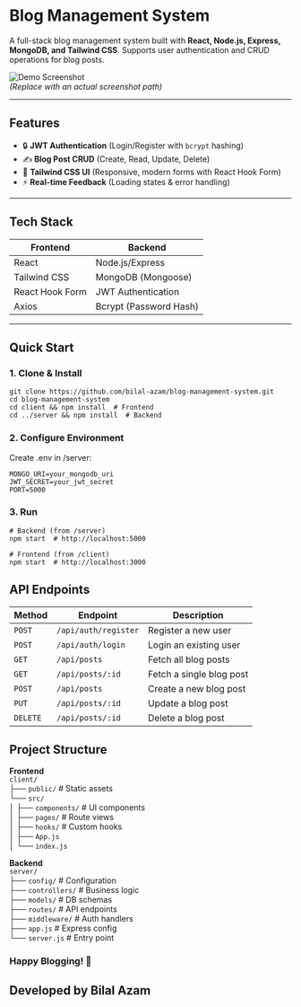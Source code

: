 # Blog Management System

A full-stack blog management system built with **React, Node.js, Express, MongoDB, and Tailwind CSS**. Supports user authentication and CRUD operations for blog posts.

![Demo Screenshot](/client/public/demo-screenshot.png)  
*(Replace with an actual screenshot path)*

---

## Features
- 🔒 **JWT Authentication** (Login/Register with `bcrypt` hashing)
- ✍️ **Blog Post CRUD** (Create, Read, Update, Delete)
- 🎨 **Tailwind CSS UI** (Responsive, modern forms with React Hook Form)
- ⚡ **Real-time Feedback** (Loading states & error handling)

---

## Tech Stack
| Frontend               | Backend                |
|------------------------|------------------------|
| React                  | Node.js/Express        |
| Tailwind CSS           | MongoDB (Mongoose)     |
| React Hook Form        | JWT Authentication     |
| Axios                  | Bcrypt (Password Hash) |

---

## Quick Start

### 1. Clone & Install
```
git clone https://github.com/bilal-azam/blog-management-system.git
cd blog-management-system
cd client && npm install  # Frontend
cd ../server && npm install  # Backend
```

### 2. Configure Environment
Create .env in /server:
```
MONGO_URI=your_mongodb_uri
JWT_SECRET=your_jwt_secret
PORT=5000
```

### 3. Run
```
# Backend (from /server)
npm start  # http://localhost:5000

# Frontend (from /client)
npm start  # http://localhost:3000
```

## API Endpoints
| Method   | Endpoint               | Description                     |
|----------|------------------------|---------------------------------|
| `POST`   | `/api/auth/register`   | Register a new user             |
| `POST`   | `/api/auth/login`      | Login an existing user          |
| `GET`    | `/api/posts`           | Fetch all blog posts            |
| `GET`    | `/api/posts/:id`       | Fetch a single blog post        |
| `POST`   | `/api/posts`           | Create a new blog post          |
| `PUT`    | `/api/posts/:id`       | Update a blog post              |
| `DELETE` | `/api/posts/:id`       | Delete a blog post              |

## Project Structure

**Frontend**  
`client/`  
├── `public/`       # Static assets  
└── `src/`  
│   ├── `components/` # UI components  
│   ├── `pages/`      # Route views  
│   ├── `hooks/`      # Custom hooks  
│   ├── `App.js`  
│   └── `index.js`  

**Backend**  
`server/`  
├── `config/`        # Configuration  
├── `controllers/`   # Business logic  
├── `models/`        # DB schemas  
├── `routes/`        # API endpoints  
├── `middleware/`    # Auth handlers  
├── `app.js`         # Express config  
└── `server.js`      # Entry point  

### Happy Blogging! 🚀
## Developed by Bilal Azam
